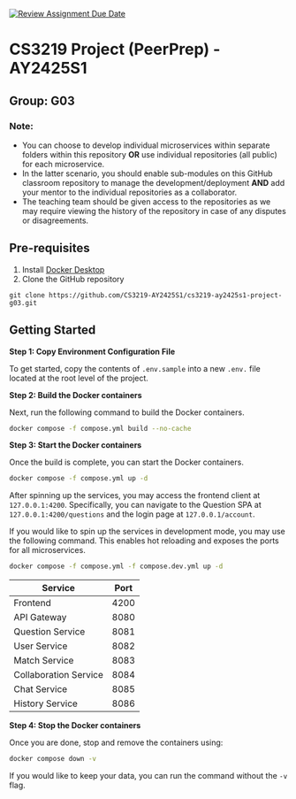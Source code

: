 [![Review Assignment Due Date](https://classroom.github.com/assets/deadline-readme-button-22041afd0340ce965d47ae6ef1cefeee28c7c493a6346c4f15d667ab976d596c.svg)](https://classroom.github.com/a/bzPrOe11)
# CS3219 Project (PeerPrep) - AY2425S1
## Group: G03

### Note: 
- You can choose to develop individual microservices within separate folders within this repository **OR** use individual repositories (all public) for each microservice. 
- In the latter scenario, you should enable sub-modules on this GitHub classroom repository to manage the development/deployment **AND** add your mentor to the individual repositories as a collaborator. 
- The teaching team should be given access to the repositories as we may require viewing the history of the repository in case of any disputes or disagreements.

## Pre-requisites

1. Install [Docker Desktop](https://www.docker.com/products/docker-desktop/)
2. Clone the GitHub repository
```
git clone https://github.com/CS3219-AY2425S1/cs3219-ay2425s1-project-g03.git
```

## Getting Started

**Step 1: Copy Environment Configuration File**

To get started, copy the contents of `.env.sample` into a new `.env.` file located at the root level of the project. 

**Step 2: Build the Docker containers**

Next, run the following command to build the Docker containers.

```bash
docker compose -f compose.yml build --no-cache
```

**Step 3: Start the Docker containers**

Once the build is complete, you can start the Docker containers.

```bash
docker compose -f compose.yml up -d
```

After spinning up the services, you may access the frontend client at `127.0.0.1:4200`. Specifically, you can navigate to the Question SPA at `127.0.0.1:4200/questions` and the login page at `127.0.0.1/account`.

If you would like to spin up the services in development mode, you may use the following command. This enables hot reloading and exposes the ports for all microservices.

```bash
docker compose -f compose.yml -f compose.dev.yml up -d
```

| Service               | Port |
|-----------------------|------|
| Frontend              | 4200 |
| API Gateway           | 8080 |
| Question Service      | 8081 |
| User Service          | 8082 |
| Match Service         | 8083 |
| Collaboration Service | 8084 |
| Chat Service          | 8085 |
| History Service       | 8086 |


**Step 4: Stop the Docker containers**

Once you are done, stop and remove the containers using:

```bash
docker compose down -v
```

If you would like to keep your data, you can run the command without the `-v` flag.